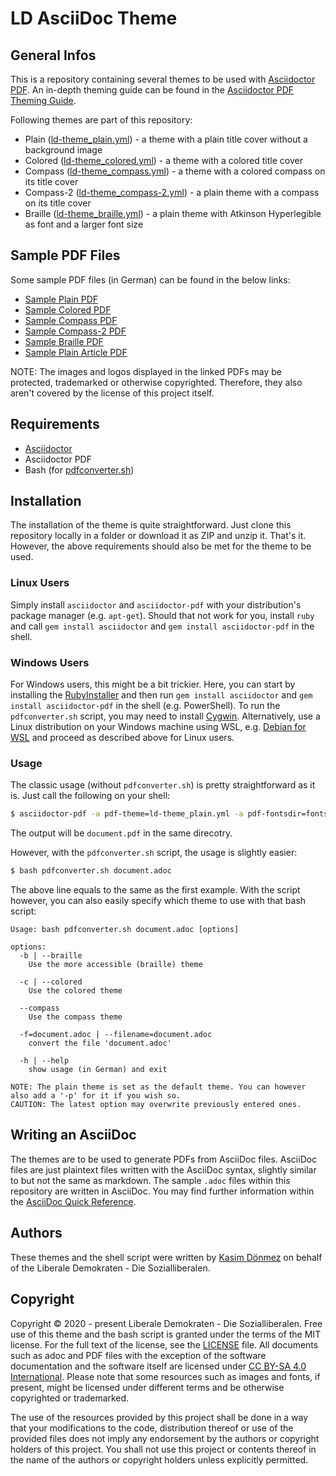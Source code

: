 # LD AsciiDoc Theme

## General Infos
This is a repository containing several themes to be used with [Asciidoctor PDF](https://github.com/asciidoctor/asciidoctor-pdf). An in-depth theming guide can be found in the [Asciidoctor PDF Theming Guide](https://github.com/asciidoctor/asciidoctor-pdf/blob/v1.5.4/docs/theming-guide.adoc).

Following themes are part of this repository:

* Plain ([ld-theme_plain.yml](ld-theme_plain.yml)) - a theme with a plain title cover without a background image
* Colored  ([ld-theme_colored.yml](ld-theme_colored.yml)) - a theme with a colored title cover
* Compass ([ld-theme_compass.yml](ld-theme_compass.yml)) - a theme with a colored compass on its title cover
* Compass-2 ([ld-theme_compass-2.yml](ld-theme_compass-2.yml)) - a plain theme with a compass on its title cover
* Braille ([ld-theme_braille.yml](ld-theme_braille.yml)) - a plain theme with Atkinson Hyperlegible as font and a larger font size

## Sample PDF Files
Some sample PDF files (in German) can be found in the below links:

* [Sample Plain PDF](https://cloud.liberale-demokraten.de/s/HnCkzp4XrBMo6mw)
* [Sample Colored PDF](https://cloud.liberale-demokraten.de/s/rGLBJ37AYC4ptNr)
* [Sample Compass PDF](https://cloud.liberale-demokraten.de/s/yrrBcJSMMM7oiAe)
* [Sample Compass-2 PDF](https://cloud.liberale-demokraten.de/s/MgFDLEZ85ff7raf)
* [Sample Braille PDF](https://cloud.liberale-demokraten.de/s/WBmjN3PrrfmS63Z)
* [Sample Plain Article PDF](https://cloud.liberale-demokraten.de/s/6pmLoz3x2bexBH7)

NOTE: The images and logos displayed in the linked PDFs may be protected, trademarked or otherwise copyrighted. Therefore, they also aren't covered by the license of this project itself.

## Requirements

* [Asciidoctor](https://asciidoctor.org/)
* Asciidoctor PDF
* Bash (for [pdfconverter.sh](pdfconverter.sh))

## Installation
The installation of the theme is quite straightforward. Just clone this repository locally in a folder or download it as ZIP and unzip it. That's it. However, the above requirements should also be met for the theme to be used.

### Linux Users
Simply install `asciidoctor` and `asciidoctor-pdf` with your distribution's package manager (e.g. `apt-get`). Should that not work for you, install `ruby` and call `gem install asciidoctor` and `gem install asciidoctor-pdf` in the shell.

### Windows Users
For Windows users, this might be a bit trickier. Here, you can start by installing the [RubyInstaller](https://rubyinstaller.org) and then run `gem install asciidoctor` and `gem install asciidoctor-pdf` in the shell (e.g. PowerShell). To run the `pdfconverter.sh` script, you may need to install [Cygwin](httpw://cygwin.com). Alternatively, use a Linux distribution on your Windows machine using WSL, e.g. [Debian for WSL](https://www.microsoft.com/en-us/p/debian/9msvkqc78pk6) and proceed as described above for Linux users.

### Usage
The classic usage (without `pdfconverter.sh`) is pretty straightforward as it is. Just call the following on your shell:

```sh
$ asciidoctor-pdf -a pdf-theme=ld-theme_plain.yml -a pdf-fontsdir=fonts/ document.adoc
```

The output will be `document.pdf` in the same direcotry.

However, with the `pdfconverter.sh` script, the usage is slightly easier:

```sh
$ bash pdfconverter.sh document.adoc
```

The above line equals to the same as the first example. With the script however, you can also easily specify which theme to use with that bash script:

```
Usage: bash pdfconverter.sh document.adoc [options]

options:
  -b | --braille
    Use the more accessible (braille) theme

  -c | --colored
    Use the colored theme

  --compass
    Use the compass theme

  -f=document.adoc | --filename=document.adoc
    convert the file 'document.adoc'
	
  -h | --help
    show usage (in German) and exit

NOTE: The plain theme is set as the default theme. You can however also add a '-p' for it if you wish so.
CAUTION: The latest option may overwrite previously entered ones.
```

## Writing an AsciiDoc
The themes are to be used to generate PDFs from AsciiDoc files. AsciiDoc files are just plaintext files written with the AsciiDoc syntax, slightly similar to but not the same as markdown. The sample `.adoc` files within this repository are written in AsciiDoc. You may find further information within the [AsciiDoc Quick Reference](https://asciidoctor.org/docs/asciidoc-syntax-quick-reference/).

## Authors
These themes and the shell script were written by [Kasim Dönmez](https://github.com/mkasimd) on behalf of the Liberale Demokraten - Die Sozialliberalen.

## Copyright
Copyright © 2020 - present Liberale Demokraten - Die Sozialliberalen. Free use of this theme and the bash script is granted under the terms of the MIT license. For the full text of the license, see the [LICENSE](LICENSE.txt) file. All documents such as adoc and PDF files with the exception of the software documentation and the software itself are licensed under [CC BY-SA 4.0 International](https://creativecommons.org/licenses/by-sa/4.0/). Please note that some resources such as images and fonts, if present, might be licensed under different terms and be otherwise copyrighted or trademarked.

The use of the resources provided by this project shall be done in a way that your modifications to the code, distribution thereof or use of the provided files does not imply any endorsement by the authors or copyright holders of this project. You shall not use this project or contents thereof in the name of the authors or copyright holders unless explicitly permitted.
